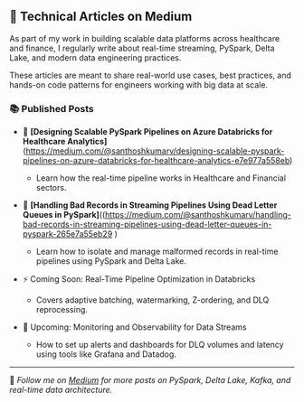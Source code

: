 ## 📝 Technical Articles on Medium

As part of my work in building scalable data platforms across healthcare and finance, I regularly write about real-time streaming, PySpark, Delta Lake, and modern data engineering practices.

These articles are meant to share real-world use cases, best practices, and hands-on code patterns for engineers working with big data at scale.

### 📚 Published Posts

- 🔄 **[Designing Scalable PySpark Pipelines on Azure Databricks for Healthcare Analytics]**(https://medium.com/@santhoshkumarv/designing-scalable-pyspark-pipelines-on-azure-databricks-for-healthcare-analytics-e7e977a558eb)
  - Learn how the real-time pipeline works in Healthcare and Financial sectors.

- 🔄 **[Handling Bad Records in Streaming Pipelines Using Dead Letter Queues in PySpark]**((https://medium.com/@santhoshkumarv/handling-bad-records-in-streaming-pipelines-using-dead-letter-queues-in-pyspark-265e7a55eb29 )
  - Learn how to isolate and manage malformed records in real-time pipelines using PySpark and Delta Lake.

- ⚡️ Coming Soon: Real-Time Pipeline Optimization in Databricks
  - Covers adaptive batching, watermarking, Z-ordering, and DLQ reprocessing.

- 🧪 Upcoming: Monitoring and Observability for Data Streams
  - How to set up alerts and dashboards for DLQ volumes and latency using tools like Grafana and Datadog.

---

📌 *Follow me on [Medium]( https://medium.com/@santhoshkumarv ) for more posts on PySpark, Delta Lake, Kafka, and real-time data architecture.*
